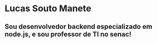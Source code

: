# Lucas Souto Manete


## Sou desenvolvedor backend especializado em node.js, e sou professor de TI no senac!